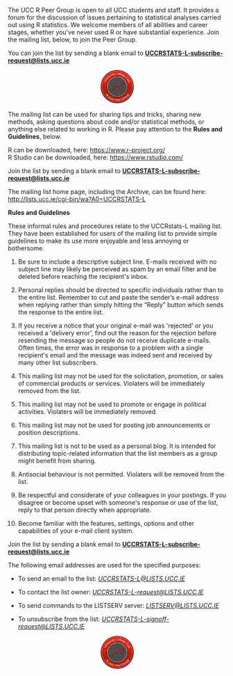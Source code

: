 The UCC R Peer Group is open to all UCC students and staff. It provides a forum for the discussion of issues pertaining to statistical analyses carried out using R statistics. We welcome members of all abilities and career stages, whether you've never used R or have substantial experience. Join the mailing list, below, to join the Peer Group.  

You can join the list by sending a blank email to  **UCCRSTATS-L-subscribe-request@lists.ucc.ie**

<p align="center"><img src="UUC_R_Group_logo.jpg" width="15%"></p>  

The mailing list can be used for sharing tips and tricks, sharing new methods, asking questions about code and/or statistical methods, or anything else related to working in R. Please pay attention to the **Rules and Guidelines**, below.    

R can be downloaded, here: https://www.r-project.org/  
R Studio can be downloaded, here: https://www.rstudio.com/  

Join the list by sending a blank email to  **UCCRSTATS-L-subscribe-request@lists.ucc.ie**

The mailing list home page, including the Archive, can be found here: http://lists.ucc.ie/cgi-bin/wa?A0=UCCRSTATS-L  

**Rules and Guidelines**  

These informal rules and procedures relate to the UCCRstats-L mailing list. They have been established for users of the mailing list to provide simple guidelines to make its use  more enjoyable and less annoying or bothersome.  

1. Be sure to include a descriptive subject line. E-mails received with no subject line may likely be perceived as spam by an email filter and be deleted before reaching the recipient's inbox.

2. Personal replies should be directed to specific individuals rather than to the entire list. Remember to cut and paste the sender’s e-mail address when replying rather than simply hitting the “Reply” button which sends the response to the entire list.

3. If you receive a notice that your original e-mail was 'rejected' or you received a 'delivery error', find out the reason for the rejection before resending the message so people do not receive duplicate e-mails. Often times, the error was in response to a problem with a single recipient's email and the message was indeed sent and received by many other list subscribers.

4. This mailing list may not be used for the solicitation, promotion, or sales of commercial products or services. Violaters will be immediately removed from the list.

5. This mailing list may not be used to promote or engage in political activities. Violaters will be immediately removed.

6. This mailing list may not be used for posting job announcements or position descriptions.

7. This mailing list is not to be used as a personal blog. It is intended for distributing topic-related information that the list members as a group might benefit from sharing.

8. Antisocial behaviour is not permitted. Violaters will be removed from the list.

9. Be respectful and considerate of your colleagues in your postings. If you disagree or become upset with someone's response or use of the list, reply to that person directly when appropriate.

10. Become familiar with the features, settings, options and other capabilities of your e-mail client system.

Join the list by sending a blank email to **UCCRSTATS-L-subscribe-request@lists.ucc.ie**  

The following email addresses are used for the specified purposes:

* To send an email to the list: *UCCRSTATS-L@LISTS.UCC.IE*  

* To contact the list owner: *UCCRSTATS-L-request@LISTS.UCC.IE*  

* To send commands to the LISTSERV server: *LISTSERV@LISTS.UCC.IE*  

* To unsubscribe from the list: *UCCRSTATS-L-signoff-request@LISTS.UCC.IE*  

<p align="center"><img src="UUC_R_Group_logo.jpg" width="15%"></p>
